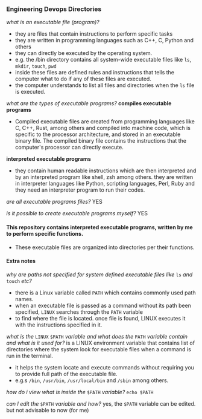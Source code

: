 ### Engineering Devops Directories

*what is an executable file (program)?*
+ they are files that contain instructions to perform specific tasks
+ they are written in programming languages such as C++, C, Python and others
+ they can directly be executed by the operating system.
+ e.g. the /bin directory contains all system-wide executable files like `ls`, `mkdir`, `touch`, `pwd`
+ inside these files are defined rules and instructions that tells the computer what to do if any of these files are executed.
+ the computer understands to list all files and directories when the `ls` file is executed.


*what are the types of executable programs?*
**compiles executable programs**
+ Compiled executable files are created from programming languages like C, C++, Rust, among others and compiled into machine code, which is specific to the processor architecture, and stored in an executable binary file. The compiled binary file contains the instructions that the computer's processor can directly execute.

**interpreted executable programs**
+ they contain human readable instructions which are then interpreted and by an interpreted program like shell, zsh among others. they are written in interpreter languages like Python, scripting languages, Perl, Ruby and they need an interpreter program to run their codes. 


*are all executable programs files?*
YES


*is it possible to create executable programs myself?*
YES


#### This repository contains interpreted executable programs, written by me to perform specific functions.
+ These executable files are organized into directories per their functions.






#### Extra notes

*why are paths not specified for system defined executable files like* `ls` *and* `touch` *etc?*
+ there is a Linux variable called `PATH` which contains commonly used path names.
+ when an executable file is passed as a command without its path been specified, `LINUX` searches through the `PATH` variable
+ to find where the file is located. once file is found, LINUX executes it with the instructions specified in it.


*what is the* `LINUX` `$PATH` *variable and what does the* `PATH` *variable contain and what is it used for?*
is a LINUX environment variable that contains list of directories where the system look for executable files when a command is run in the terminal.
+ it helps the system locate and execute commands without requiring you to provide full path of the executable file.
+ e.g.s `/bin`, `/usr/bin`, `/usr/local/bin` and `/sbin` among others.


*how do i view what is inside the* `$PATH` *variable?*
`echo $PATH`


*can I edit the* `$PATH` *variable and how?*
yes, the `$PATH` variable can be edited. but not advisable to now (for me)

